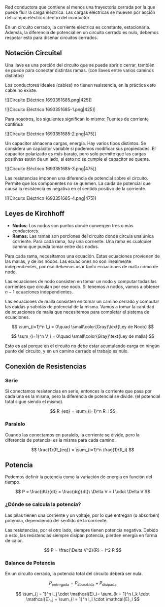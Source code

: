 Red conductora que contiene al menos una trayectoria cerrada por la que puede fluir la carga eléctrica. Las cargas eléctricas se mueven por acción del campo eléctrico dentro del conductor.

En un circuito cerrado, la corriente eléctrica es constante, estacionaria. Además, la diferencia de potencial en un circuito cerrado es nulo, debemos respetar esto para diseñar circuitos cerrados.

## Notación Circuital

Una llave es una porción del circuito que se puede abrir o cerrar, también se puede para conectar distintas ramas. (con llaves entre varios caminos distintos)

Los conductores ideales (cables) no tienen resistencia, en la práctica este cable no existe.

![[Circuito Eléctrico 1693351685.png|425]]

![[Circuito Eléctrico 1693351685-1.png|425]]

 Para nosotros, los siguientes significan lo mismo: Fuentes de corriente continua

![[Circuito Eléctrico 1693351685-2.png|475]]

Un capacitor almacena cargas, energía. Hay varios tipos distintos. Se considera un capacitor variable si podemos modificar sus propiedades. El capacitor polarizado es más barato, pero solo permite que las cargas positivas estén de un lado, si esto no se cumple el capacitor se quema.

![[Circuito Eléctrico 1693351685-3.png|475]]

Las resistencias imponen una diferencia de potencial sobre el circuito. Permite que los componentes no se quemen. La caída de potencial que causa la resistencia es negativa en el sentido positivo de la corriente.

![[Circuito Eléctrico 1693351685-4.png|475]]

## Leyes de Kirchhoff

- **Nodos:** Los nodos son puntos donde convergen tres o más conductores.
- **Ramas:** Las ramas son porciones del circuito donde circula una única corriente. Para cada rama, hay una corriente. Una rama es cualquier camino que pueda tomar entre dos nodos.

Para cada rama, necesitamos una ecuación. Estas ecuaciones provienen de las mallas, y de los nodos. Las ecuaciones no son linealmente independientes, por eso debemos usar tanto ecuaciones de malla como de nodo.

Las ecuaciones de nodo consisten en tomar un nodo y computar todas las corrientes que circulan por ese nodo. Si tenemos $n$ nodos, vamos a obtener $n{-}1$ ecuaciones independientes.

Las ecuaciones de malla consisten en tomar un camino cerrado y computar las caídas y subidas de potencial de la misma. Vamos a tomar la cantidad de ecuaciones de malla que necesitemos para completar el sistema de ecuaciones.

$$
\sum_{i=1}^n I_i = 0\quad
\small\color{Gray}\text{Ley de Nodo}
$$

$$
\sum_{i=1}^n V_i = 0\quad
\small\color{Gray}\text{Ley de malla}
$$

Esto es así porque en el circuito no debe estar acumulando carga en ningún punto del circuito, y en un camino cerrado el trabajo es nulo.

## Conexión de Resistencias

### Serie

Si conectamos resistencias en serie, entonces la corriente que pasa por cada una es la misma, pero la diferencia de potencial se divide. (el potencial total sigue siendo el mismo).

$$
R_{eq} = \sum_{i=1}^n R_i
$$

### Paralelo

Cuando las conectamos en paralelo, la corriente se divide, pero la diferencia de potencial es la misma para cada camino.

$$
\frac{1}{R_{eq}} = \sum_{i=1}^n \frac{1}{R_i}
$$

## Potencia

Podemos definir la potencia como la variación de energía en función del tiempo.

$$
P = \frac{dU}{dt} = \frac{dq}{dt}\ \Delta V = I \cdot \Delta V
$$

### ¿Dónde se calcula la potencia?

Las pilas tienen una corriente y un voltaje, por lo que entregan (o absorben) potencia, dependiendo del sentido de la corriente.

Las resistencias, por el otro lado, siempre tienen potencia negativa. Debido a esto, las resistencias siempre disipan potencia, pierden energía en forma de calor.

$$
P = \frac{\Delta V^2}{R} = I^2 R
$$

### Balance de Potencia

En un circuito cerrado, la potencia total del circuito deberá ser nula.

$$
P_{\text{entregada}} = P_{\text{abosrbida}} + P_{\text{disipada}}
$$

$$
\sum_{j = 1}^n I_j \cdot \mathcal{E}_i= \sum_{k = 1}^n I_k \cdot \mathcal{E}_j + \sum_{l = 1}^n I_l \cdot \mathcal{E}_l
$$
